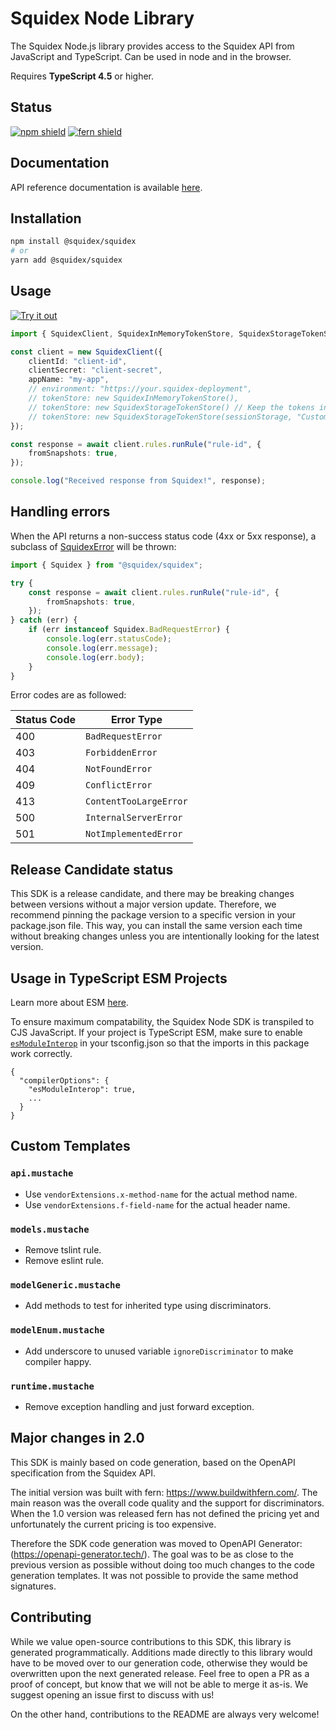 # Squidex Node Library

The Squidex Node.js library provides access to the Squidex API from JavaScript and TypeScript. Can be used in node and in the browser.

Requires **TypeScript 4.5** or higher.

## Status

[![npm shield](https://img.shields.io/npm/v/@squidex/squidex)](https://www.npmjs.com/package/@squidex/squidex)
[![fern shield](https://img.shields.io/badge/%F0%9F%8C%BF-SDK%20generated%20by%20Fern-brightgreen)](https://github.com/fern-api/fern)

## Documentation

API reference documentation is available [here](https://cloud.squidex.io/api/docs).

## Installation

```bash
npm install @squidex/squidex
# or
yarn add @squidex/squidex
```

## Usage

[![Try it out](https://developer.stackblitz.com/img/open_in_stackblitz.svg)](https://stackblitz.com/edit/squidex-typescript-sdk-hg1o4f?file=app.ts&view=editor)

```typescript
import { SquidexClient, SquidexInMemoryTokenStore, SquidexStorageTokenStore } from "@squidex/squidex";

const client = new SquidexClient({
    clientId: "client-id",
    clientSecret: "client-secret",
    appName: "my-app",
    // environment: "https://your.squidex-deployment",
    // tokenStore: new SquidexInMemoryTokenStore(),
    // tokenStore: new SquidexStorageTokenStore() // Keep the tokens in the local store.
    // tokenStore: new SquidexStorageTokenStore(sessionStorage, "CustomKey")
});

const response = await client.rules.runRule("rule-id", {
    fromSnapshots: true,
});

console.log("Received response from Squidex!", response);
```

## Handling errors

When the API returns a non-success status code (4xx or 5xx response), a subclass of [SquidexError](https://github.com/Squidex/sdk-node/blob/main/src/errors/SquidexError.ts) will be thrown:

```ts
import { Squidex } from "@squidex/squidex";

try {
    const response = await client.rules.runRule("rule-id", {
        fromSnapshots: true,
    });
} catch (err) {
    if (err instanceof Squidex.BadRequestError) {
        console.log(err.statusCode);
        console.log(err.message);
        console.log(err.body);
    }
}
```

Error codes are as followed:

| Status Code | Error Type             |
| ----------- | ---------------------- |
| 400         | `BadRequestError`      |
| 403         | `ForbiddenError`       |
| 404         | `NotFoundError`        |
| 409         | `ConflictError`        |
| 413         | `ContentTooLargeError` |
| 500         | `InternalServerError`  |
| 501         | `NotImplementedError`  |

## Release Candidate status

This SDK is a release candidate, and there may be breaking changes between versions without a major version update. Therefore, we recommend pinning the package version to a specific version in your package.json file. This way, you can install the same version each time without breaking changes unless you are intentionally looking for the latest version.

## Usage in TypeScript ESM Projects

Learn more about ESM [here](https://www.typescriptlang.org/docs/handbook/esm-node.html).

To ensure maximum compatability, the Squidex Node SDK is transpiled to CJS JavaScript. If your project is TypeScript ESM, make sure to enable [`esModuleInterop`](https://www.typescriptlang.org/tsconfig#esModuleInterop) in your tsconfig.json so that the imports in this package work correctly.

```jsonc
{
  "compilerOptions": {
    "esModuleInterop": true,
    ...
  }
}
```

## Custom Templates

### `api.mustache`

* Use `vendorExtensions.x-method-name` for the actual method name.
* Use `vendorExtensions.f-field-name` for the actual header name.

### `models.mustache`

* Remove tslint rule.
* Remove eslint rule.

### `modelGeneric.mustache`

* Add methods to test for inherited type using discriminators.

### `modelEnum.mustache`

* Add underscore to unused variable `ignoreDiscriminator` to make compiler happy.

### `runtime.mustache`

* Remove exception handling and just forward exception.

## Major changes in 2.0

This SDK is mainly based on code generation, based on the OpenAPI specification from the Squidex API.

The initial version was built with fern: https://www.buildwithfern.com/. The main reason was the overall code quality and the support for discriminators. When the 1.0 version was released fern has not defined the pricing yet and unfortunately the current pricing is too expensive.

Therefore the SDK code generation was moved to OpenAPI Generator: (https://openapi-generator.tech/). The goal was to be as close to the previous version as possible without doing too much changes to the code generation templates. It was not possible to provide the same method signatures.

## Contributing

While we value open-source contributions to this SDK, this library is generated programmatically. Additions made directly to this library would have to be moved over to our generation code, otherwise they would be overwritten upon the next generated release. Feel free to open a PR as a proof of concept, but know that we will not be able to merge it as-is. We suggest opening an issue first to discuss with us!

On the other hand, contributions to the README are always very welcome!

